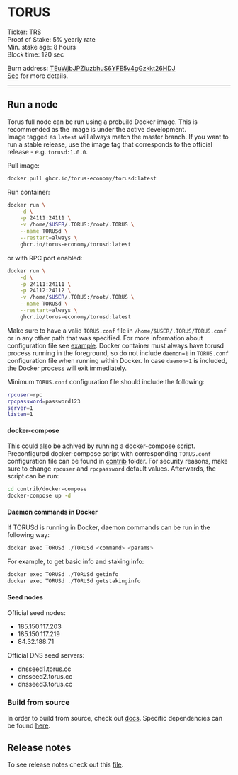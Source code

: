# TORUS

Ticker: TRS \
Proof of Stake: 5% yearly rate \
Min. stake age: 8 hours \
Block time: 120 sec

Burn address: [TEuWjbJPZiuzbhuS6YFE5v4gGzkkt26HDJ](https://explorer.torus.cc/address/TEuWjbJPZiuzbhuS6YFE5v4gGzkkt26HDJ) \
[See](contrib/burn-address.py) for more details.

*****************************

## Run a node

Torus full node can be run using a prebuild Docker image. This is recommended as the image is under the active development. \
Image tagged as `latest` will always match the master branch.
If you want to run a stable release, use the image tag that corresponds to the official release - e.g. `torusd:1.0.0`.

Pull image:
```bash
docker pull ghcr.io/torus-economy/torusd:latest
```

Run container:
```bash
docker run \
    -d \
    -p 24111:24111 \
    -v /home/$USER/.TORUS:/root/.TORUS \
    --name TORUSd \
    --restart=always \
    ghcr.io/torus-economy/torusd:latest
```

or with RPC port enabled:
```bash
docker run \
    -d \
    -p 24111:24111 \
    -p 24112:24112 \
    -v /home/$USER/.TORUS:/root/.TORUS \
    --name TORUSd \
    --restart=always \
    ghcr.io/torus-economy/torusd:latest
```

Make sure to have a valid `TORUS.conf` file in `/home/$USER/.TORUS/TORUS.conf` or in any other path that was specified.
For more information about configuration file see [example](TORUS.conf).
Docker container must always have torusd process running in the foreground, so do not include `daemon=1` in `TORUS.conf` configuration file when running within Docker.
In case `daemon=1` is included, the Docker process will exit immediately.

Minimum `TORUS.conf` configuration file should include the following:

```bash
rpcuser=rpc
rpcpassword=password123
server=1
listen=1
```

#### docker-compose

This could also be achived by running a docker-compose script.
Preconfigured docker-compose script with corresponding `TORUS.conf` configuration file can be found in [contrib](contrib/docker-compose) folder.
For security reasons, make sure to change `rpcuser` and `rpcpassword` default values.
Afterwards, the script can be run:

```bash
cd contrib/docker-compose
docker-compose up -d
```

#### Daemon commands in Docker

If TORUSd is running in Docker, daemon commands can be run in the following way:
```bash
docker exec TORUSd ./TORUSd <command> <params>
```

For example, to get basic info and staking info:
```bash
docker exec TORUSd ./TORUSd getinfo
docker exec TORUSd ./TORUSd getstakinginfo
```

#### Seed nodes

Official seed nodes:

- 185.150.117.203
- 185.150.117.219
- 84.32.188.71

Official DNS seed servers:

- dnsseed1.torus.cc
- dnsseed2.torus.cc
- dnsseed3.torus.cc

### Build from source

In order to build from source, check out [docs](doc). Specific dependencies can be found [here](doc/dependencies.md).

## Release notes

To see release notes check out this [file](doc/release-notes.md).
